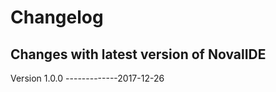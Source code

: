 Changelog
=========

Changes with latest version of NovalIDE
----------------------------------------------

Version 1.0.0 -------------2017-12-26

